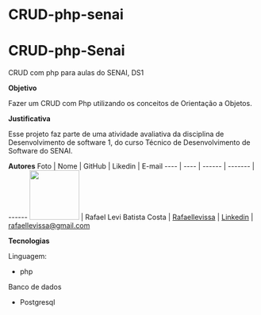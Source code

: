 # CRUD-php-senai
# CRUD-php-Senai
CRUD com php para aulas do SENAI, DS1

**Objetivo**

Fazer um CRUD com Php utilizando os conceitos de Orientação a Objetos.

**Justificativa**

Esse projeto faz parte de uma atividade avaliativa da disciplina de Desenvolvimento de software 1, do curso Técnico de Desenvolvimento de Software do SENAI.

**Autores**
Foto | Nome | GitHub | Likedin | E-mail
---- | ---- | ------ | ------- | ------
<img src="Doc/levi.jpeg" width="100px"> | Rafael Levi Batista Costa | [Rafaellevissa](https://github.com/rafaellevissa) | [Linkedin](https://www.linkedin.com/in/rafael-costa-8791b258/) | rafaellevissa@gmail.com

**Tecnologias**

Linguagem:

- php

Banco de dados

- Postgresql
